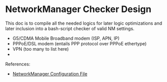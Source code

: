 NetworkManager Checker Design
=============================

This doc is to compile all the needed logics for later logic optimizations
and later inclusion into a bash-script checker of valid NM settings.

* G5/CDMA Mobile Broadband modem (ISP, APN, IP)
* PPPoE/DSL modem (entails PPP protocol over PPPoE ethertype)
* VPN (too many to list here)
*


References:
* [NetworkManager Configuration File](https://wiki.archlinux.org/title/NetworkManager)
